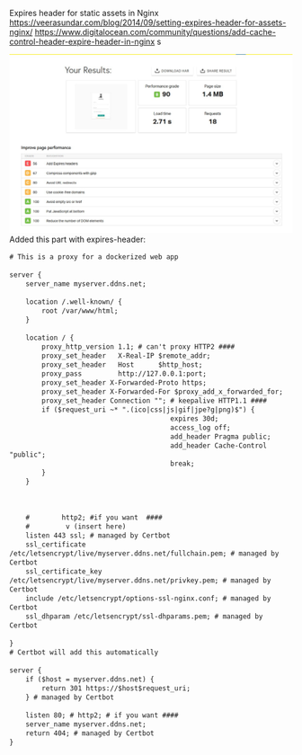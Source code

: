Expires header for static assets in Nginx
https://veerasundar.com/blog/2014/09/setting-expires-header-for-assets-nginx/
https://www.digitalocean.com/community/questions/add-cache-control-header-expire-header-in-nginx
s

![Without](https://github.com/dmz-madrid/rpi/blob/master/LEMP/expires-header/without-expires-header.jpg)
Added this part with expires-header:
```
# This is a proxy for a dockerized web app

server {
    server_name myserver.ddns.net;

    location /.well-known/ {
        root /var/www/html;
    }

    location / {
        proxy_http_version 1.1; # can't proxy HTTP2 ####
        proxy_set_header   X-Real-IP $remote_addr;
        proxy_set_header   Host      $http_host;
        proxy_pass         http://127.0.0.1:port;
        proxy_set_header X-Forwarded-Proto https;
        proxy_set_header X-Forwarded-For $proxy_add_x_forwarded_for;
        proxy_set_header Connection ""; # keepalive HTTP1.1 ####
        if ($request_uri ~* ".(ico|css|js|gif|jpe?g|png)$") {
                                        expires 30d;
                                        access_log off;
                                        add_header Pragma public;
                                        add_header Cache-Control "public";
                                        break;
        }
    }



    #        http2; #if you want  ####
    #         v (insert here)
    listen 443 ssl; # managed by Certbot
    ssl_certificate /etc/letsencrypt/live/myserver.ddns.net/fullchain.pem; # managed by Certbot
    ssl_certificate_key /etc/letsencrypt/live/myserver.ddns.net/privkey.pem; # managed by Certbot
    include /etc/letsencrypt/options-ssl-nginx.conf; # managed by Certbot
    ssl_dhparam /etc/letsencrypt/ssl-dhparams.pem; # managed by Certbot

}
# Certbot will add this automatically

server {
    if ($host = myserver.ddns.net) {
        return 301 https://$host$request_uri;
    } # managed by Certbot

    listen 80; # http2; # if you want ####
    server_name myserver.ddns.net;
    return 404; # managed by Certbot
}
```
